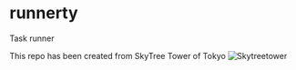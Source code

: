 # runnerty
Task runner 

This repo has been created from SkyTree Tower of Tokyo
![Skytreetower](http://coderty.com/img/skytreetower.jpeg)
